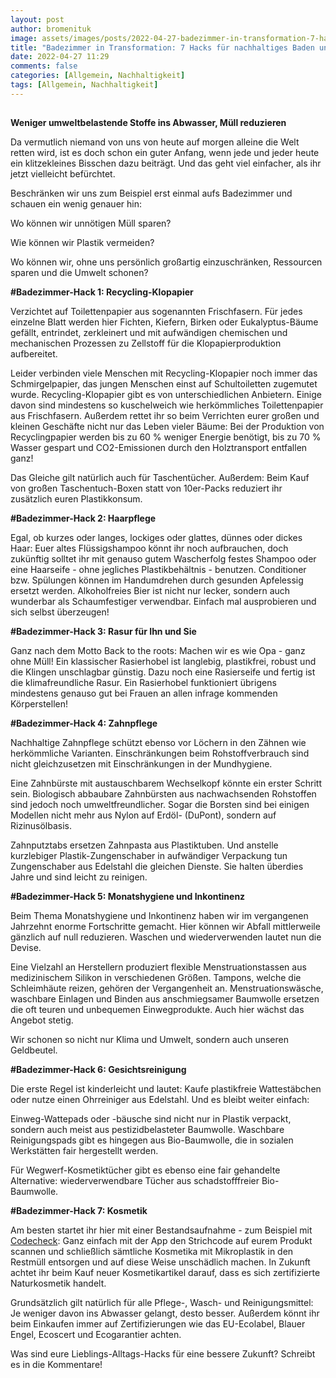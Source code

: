 ```yaml
---
layout: post
author: bromenituk
image: assets/images/posts/2022-04-27-badezimmer-in-transformation-7-hacks-fuer-nachhaltiges-baden-und-waschen.png
title: "Badezimmer in Transformation: 7 Hacks für nachhaltiges Baden und Waschen"
date: 2022-04-27 11:29
comments: false
categories: [Allgemein, Nachhaltigkeit]
tags: [Allgemein, Nachhaltigkeit]
---
```

<!-- wp:tadv/classic-paragraph -->
<p><img src="https://vg07.met.vgwort.de/na/4e6e62d46d084f94a8b0b1cfe1eecde4" alt="" width="1" height="1" /></p>
<p><strong>Weniger umweltbelastende Stoffe ins Abwasser, Müll reduzieren</strong></p>
<p><span style="font-weight: 400;">Da vermutlich niemand von uns von heute auf morgen alleine die Welt retten wird, ist es doch schon ein guter Anfang, wenn jede und jeder heute ein klitzekleines Bisschen dazu beiträgt. Und das geht viel einfacher, als ihr jetzt vielleicht befürchtet.</span></p>
<p><span style="font-weight: 400;">Beschränken wir uns zum Beispiel erst einmal aufs Badezimmer und schauen ein wenig genauer hin:</span></p>
<p><span style="font-weight: 400;">Wo können wir unnötigen Müll sparen?</span></p>
<p><span style="font-weight: 400;">Wie können wir Plastik vermeiden?</span></p>
<p><span style="font-weight: 400;">Wo können wir, ohne uns persönlich großartig einzuschränken, Ressourcen sparen und die Umwelt schonen?</span></p>
<p><strong>#Badezimmer-Hack 1: Recycling-Klopapier</strong></p>
<p><span style="font-weight: 400;">Verzichtet auf Toilettenpapier aus sogenannten Frischfasern. Für jedes einzelne Blatt werden hier Fichten, Kiefern, Birken oder Eukalyptus-Bäume gefällt, entrindet, zerkleinert und mit aufwändigen chemischen und mechanischen Prozessen zu Zellstoff für die Klopapierproduktion aufbereitet.</span></p>
<p><span style="font-weight: 400;">Leider verbinden viele Menschen mit Recycling-Klopapier noch immer das Schmirgelpapier, das jungen Menschen einst auf Schultoiletten zugemutet wurde. Recycling-Klopapier gibt es von unterschiedlichen Anbietern. Einige davon sind mindestens so kuschelweich wie herkömmliches Toilettenpapier aus Frischfasern. Außerdem rettet ihr so beim Verrichten eurer großen und kleinen Geschäfte nicht nur das Leben vieler Bäume: Bei der Produktion von Recyclingpapier werden bis zu 60 % weniger Energie benötigt, bis zu 70 % Wasser gespart und CO2-Emissionen durch den Holztransport entfallen ganz!</span></p>
<p><span style="font-weight: 400;">Das Gleiche gilt natürlich auch für Taschentücher. Außerdem: Beim Kauf von großen Taschentuch-Boxen statt von 10er-Packs reduziert ihr zusätzlich euren Plastikkonsum.</span></p>
<p><strong>#Badezimmer-Hack 2: Haarpflege</strong></p>
<p><span style="font-weight: 400;">Egal, ob kurzes oder langes, lockiges oder glattes, dünnes oder dickes Haar: Euer altes Flüssigshampoo könnt ihr noch aufbrauchen, doch zukünftig solltet ihr mit genauso gutem Wascherfolg festes Shampoo oder eine Haarseife - ohne jegliches Plastikbehältnis - benutzen. Conditioner bzw. Spülungen können im Handumdrehen durch gesunden Apfelessig ersetzt werden. Alkoholfreies Bier ist nicht nur lecker, sondern auch wunderbar als Schaumfestiger verwendbar. Einfach mal ausprobieren und sich selbst überzeugen!</span></p>
<p><strong>#Badezimmer-Hack 3: Rasur für Ihn und Sie</strong></p>
<p><span style="font-weight: 400;">Ganz nach dem Motto Back to the roots: Machen wir es wie Opa - ganz ohne Müll! Ein klassischer Rasierhobel ist langlebig, plastikfrei, robust und die Klingen unschlagbar günstig. Dazu noch eine Rasierseife und fertig ist die klimafreundliche Rasur. Ein Rasierhobel funktioniert übrigens mindestens genauso gut bei Frauen an allen infrage kommenden Körperstellen!</span></p>
<p><strong>#Badezimmer-Hack 4: Zahnpflege</strong></p>
<p><span style="font-weight: 400;">Nachhaltige Zahnpflege schützt ebenso vor Löchern in den Zähnen wie herkömmliche Varianten. Einschränkungen beim Rohstoffverbrauch sind nicht gleichzusetzen mit Einschränkungen in der Mundhygiene.</span></p>
<p><span style="font-weight: 400;">Eine Zahnbürste mit austauschbarem Wechselkopf könnte ein erster Schritt sein. Biologisch abbaubare Zahnbürsten aus nachwachsenden Rohstoffen sind jedoch noch umweltfreundlicher. Sogar die Borsten sind bei einigen Modellen nicht mehr aus Nylon auf Erdöl- (DuPont), sondern auf Rizinusölbasis.</span></p>
<p><span style="font-weight: 400;">Zahnputztabs ersetzen Zahnpasta aus Plastiktuben. Und anstelle kurzlebiger Plastik-Zungenschaber in aufwändiger Verpackung tun Zungenschaber aus Edelstahl die gleichen Dienste. Sie halten überdies Jahre und sind leicht zu reinigen.</span></p>
<p><strong>#Badezimmer-Hack 5: Monatshygiene und Inkontinenz</strong></p>
<p><span style="font-weight: 400;">Beim Thema Monatshygiene und Inkontinenz haben wir im vergangenen Jahrzehnt enorme Fortschritte gemacht. Hier können wir Abfall mittlerweile gänzlich auf null reduzieren. Waschen und wiederverwenden lautet nun die Devise.</span></p>
<p><span style="font-weight: 400;">Eine Vielzahl an Herstellern produziert flexible Menstruationstassen aus medizinischem Silikon in verschiedenen Größen. Tampons, welche die Schleimhäute reizen, gehören der Vergangenheit an. Menstruationswäsche, waschbare Einlagen und Binden aus anschmiegsamer Baumwolle ersetzen die oft teuren und unbequemen Einwegprodukte. Auch hier wächst das Angebot stetig.</span></p>
<p><span style="font-weight: 400;">Wir schonen so nicht nur Klima und Umwelt, sondern auch unseren Geldbeutel.</span></p>
<p><strong>#Badezimmer-Hack 6: Gesichtsreinigung</strong></p>
<p><span style="font-weight: 400;">Die erste Regel ist kinderleicht und lautet: Kaufe plastikfreie Wattestäbchen oder nutze einen Ohrreiniger aus Edelstahl. Und es bleibt weiter einfach:</span></p>
<p><span style="font-weight: 400;">Einweg-Wattepads oder -bäusche sind nicht nur in Plastik verpackt, sondern auch meist aus pestizidbelasteter Baumwolle. Waschbare Reinigungspads gibt es hingegen aus Bio-Baumwolle, die in sozialen Werkstätten fair hergestellt werden.</span></p>
<p><span style="font-weight: 400;">Für Wegwerf-Kosmetiktücher gibt es ebenso eine fair gehandelte Alternative: wiederverwendbare Tücher aus schadstofffreier Bio-Baumwolle.</span></p>
<p><strong>#Badezimmer-Hack 7: Kosmetik</strong></p>
<p><span style="font-weight: 400;">Am besten startet ihr hier mit einer Bestandsaufnahme - zum Beispiel mit </span><a href="https://www.codecheck.info/"><span style="font-weight: 400;">Codecheck</span></a><span style="font-weight: 400;">: Ganz einfach mit der App den Strichcode auf eurem Produkt scannen und schließlich sämtliche Kosmetika mit Mikroplastik in den Restmüll entsorgen und auf diese Weise unschädlich machen. In Zukunft achtet ihr beim Kauf neuer Kosmetikartikel darauf, dass es sich zertifizierte Naturkosmetik handelt.</span></p>
<p><span style="font-weight: 400;">Grundsätzlich gilt natürlich für alle Pflege-, Wasch- und Reinigungsmittel: Je weniger davon ins Abwasser gelangt, desto besser. Außerdem könnt ihr beim Einkaufen immer auf Zertifizierungen wie das EU-Ecolabel, Blauer Engel, Ecoscert und Ecogarantier achten.</span></p>
<p><span style="font-weight: 400;">Was sind eure Lieblings-Alltags-Hacks für eine bessere Zukunft? Schreibt es in die Kommentare!</span></p>
<!-- /wp:tadv/classic-paragraph -->
